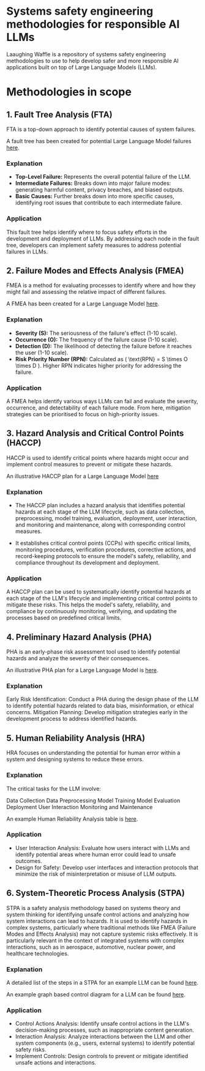 # Systems safety engineering methodologies for responsible AI LLMs

Laaughing Waffle is a repository of systems safety engineering methodologies to use to help develop safer and more responsible AI applications built on top of Large Language Models (LLMs).


# Methodologies in scope

## 1. Fault Tree Analysis (FTA)
FTA is a top-down approach to identify potential causes of system failures.

A fault tree has been created for potential Large Language Model failures [here](fault_tree_diagram).

### Explanation
* **Top-Level Failure:** Represents the overall potential failure of the LLM.
* **Intermediate Failures:** Breaks down into major failure modes: generating harmful content, privacy breaches, and biased outputs.
* **Basic Causes:** Further breaks down into more specific causes, identifying root issues that contribute to each intermediate failure.

### Application
This fault tree helps identify where to focus safety efforts in the development and deployment of LLMs. By addressing each node in the fault tree, developers can implement safety measures to address potential failures in LLMs.


## 2. Failure Modes and Effects Analysis (FMEA)
FMEA is a method for evaluating processes to identify where and how they might fail and assessing the relative impact of different failures.

A FMEA has been created for a Large Language Model [here](FMEA_for_LLM.md).

### Explanation
* **Severity (S):** The seriousness of the failure's effect (1-10 scale).
* **Occurrence (O):** The frequency of the failure cause (1-10 scale).
* **Detection (D):** The likelihood of detecting the failure before it reaches the user (1-10 scale).
* **Risk Priority Number (RPN):** Calculated as \( \text{RPN} = S \times O \times D \). Higher RPN indicates higher priority for addressing the failure.

### Application
A FMEA helps identify various ways LLMs can fail and evaluate the severity, occurrence, and detectability of each failure mode. From here, mitigation strategies can be prioritised to focus on high-priority issues.


## 3. Hazard Analysis and Critical Control Points (HACCP)
HACCP is used to identify critical points where hazards might occur and implement control measures to prevent or mitigate these hazards.

An illustrative HACCP plan for a Large Language Model [here](HACCP_plan_for_LLM)

### Explanation
* The HACCP plan includes a hazard analysis that identifies potential hazards at each stage of the LLM lifecycle, such as data collection, preprocessing, model training, evaluation, deployment, user interaction, and monitoring and maintenance, along with corresponding control measures.

* It establishes critical control points (CCPs) with specific critical limits, monitoring procedures, verification procedures, corrective actions, and record-keeping protocols to ensure the model's safety, reliability, and compliance throughout its development and deployment.

### Application

A HACCP plan can be used to systematically identify potential hazards at each stage of the LLM's lifecycle and implementing critical control points to mitigate these risks. This helps the model's safety, reliability, and compliance by continuously monitoring, verifying, and updating the processes based on predefined critical limits.

## 4. Preliminary Hazard Analysis (PHA)
PHA is an early-phase risk assessment tool used to identify potential hazards and analyze the severity of their consequences.

An illustrative PHA plan for a Large Language Model is [here](PHA_for_LLM.md).

### Explanation

Early Risk Identification: Conduct a PHA during the design phase of the LLM to identify potential hazards related to data bias, misinformation, or ethical concerns.
Mitigation Planning: Develop mitigation strategies early in the development process to address identified hazards.

## 5. Human Reliability Analysis (HRA)
HRA focuses on understanding the potential for human error within a system and designing systems to reduce these errors.

### Explanation

The critical tasks for the LLM involve:

Data Collection
Data Preprocessing
Model Training
Model Evaluation
Deployment
User Interaction
Monitoring and Maintenance

An example Human Reliability Analysis table is [here](HRA_for_LLM.md).

### Application
* User Interaction Analysis: Evaluate how users interact with LLMs and identify potential areas where human error could lead to unsafe outcomes.
* Design for Safety: Develop user interfaces and interaction protocols that minimize the risk of misinterpretation or misuse of LLM outputs.

## 6. System-Theoretic Process Analysis (STPA)
STPA is a safety analysis methodology based on systems theory and system thinking for identifying unsafe control actions and analyzing how system interactions can lead to hazards. It is used to identify hazards in complex systems, particularly where traditional methods like FMEA (Failure Modes and Effects Analysis) may not capture systemic risks effectively. It is particularly relevant in the context of integrated systems with complex interactions, such as in aerospace, automotive, nuclear power, and healthcare technologies.

### Explanation

A detailed list of the steps in a STPA for an example LLM can be found [here](STPA_for_LLM_Steps.md).

An example graph based control diagram for a LLM can be found [here](STPA_for_LLM_Control_Structure.md).

### Application

* Control Actions Analysis: Identify unsafe control actions in the LLM's decision-making processes, such as inappropriate content generation.
* Interaction Analysis: Analyze interactions between the LLM and other system components (e.g., users, external systems) to identify potential safety risks.
* Implement Controls: Design controls to prevent or mitigate identified unsafe actions and interactions.
